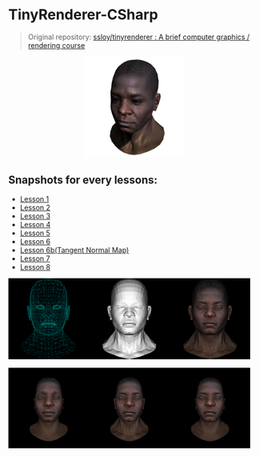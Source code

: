 # TinyRenderer-CSharp

> Original repository:
> [ssloy/tinyrenderer : A brief computer graphics / rendering course](https://github.com/ssloy/tinyrenderer)

<div align=center><img src="./_img/Cam.png" width=40% height=40% ></div>

## Snapshots for every lessons:

- [Lesson 1](https://github.com/Rokukkkk/TinyRenderer-CSharp/tree/5412b50a64445f3b148d21b4b3fec251d35e723e)
- [Lesson 2](https://github.com/Rokukkkk/TinyRenderer-CSharp/tree/db9f14698edb121e7924eb0ee81cf96749b73a49)
- [Lesson 3](https://github.com/Rokukkkk/TinyRenderer-CSharp/tree/5c03f2c54ec89f191e95513779973e816b768d05)
- [Lesson 4](https://github.com/Rokukkkk/TinyRenderer-CSharp/tree/d601be7e00f4e002449fda7f4e55caa27ebbb9c3)
- [Lesson 5](https://github.com/Rokukkkk/TinyRenderer-CSharp/tree/d8cbb5a8ab2a83dfd12230860932fcc7f854af8a)
- [Lesson 6](https://github.com/Rokukkkk/TinyRenderer-CSharp/tree/65805bbafcfff488ff9ba30d189af217e2c53497)
- [Lesson 6b(Tangent Normal Map)](https://github.com/Rokukkkk/TinyRenderer-CSharp/tree/13344c563cb56539d8cafe45fd00d98700d33fc5)
- [Lesson 7](https://github.com/Rokukkkk/TinyRenderer-CSharp/tree/55f19b97ec1b6dfd4ecb4234b3390cdd72441b31)
- [Lesson 8](https://github.com/Rokukkkk/TinyRenderer-CSharp/tree/5951be226b4168a5b027ba2d3dbfcf0443052c29)

<img src="./_img/MeshLine.png" width=32% height=32%><img src="./_img/FlatShading.png" width=32% height=32%><img src="./_img/FlatShading_Tex.png" width=32% height=32%>

<img src="./_img/GouraudShading_Tex.png" width=32% height=32%><img src="./_img/Perspective.png" width=32% height=32%><img src="./_img/PhongShading.png" width=32% height=32%>

